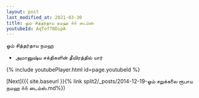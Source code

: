 ```yaml
---
layout: post
last_modified_at: 2021-03-30
title: ஓம் சித்தர்தாய நமஹ ௧௧ டைம்ஸ்
youtubeId: AqTof7BDipA
---
```

 
 
 ஓம் சித்தர்தாய நமஹ  
 
 -  அமானுஷ்ய சக்திகளின் தீவிரத்தில் யார் 
 
  
 
  
 
 
 
 
 
 


{% include youtubePlayer.html id=page.youtubeId %}
 
[Next]({{ site.baseurl }}{% link  split2/_posts/2014-12-19-ஓம் சறுக்கலை ரூபாய நமஹ ௧௧ டைம்ஸ்.md%})
 
